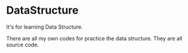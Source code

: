DataStructure
=============

It's for learning Data Structure.

There are all my own codes for practice the data structure.
They are all source code.
